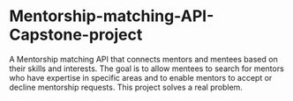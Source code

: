 # Mentorship-matching-API-Capstone-project
A Mentorship matching API that connects mentors and mentees based on their skills and interests. The goal is to allow mentees to search for mentors who have expertise in specific areas and to enable mentors to accept or decline mentorship requests. This project solves a real problem.
